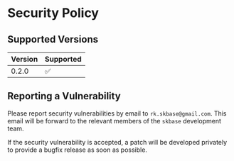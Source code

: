# Security Policy

## Supported Versions

| Version | Supported          |
| ------- | ------------------ |
| 0.2.0   | :white_check_mark: |

## Reporting a Vulnerability

Please report security vulnerabilities by email to `rk.skbase@gmail.com`.
This email will be forward to the relevant members of the `skbase` development team.

If the security vulnerability is accepted, a patch will be developed privately to provide a bugfix release as soon as possible.

